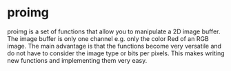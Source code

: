 # proimg
proimg is a set of functions that allow you to manipulate a 2D image buffer.
The image buffer is only one channel e.g. only the color Red of an RGB image.
The main advantage is that the functions become very versatile and do not have to consider the image type or bits per pixels.
This makes writing new functions and implementing them very easy.
